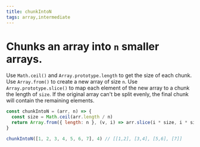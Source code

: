 ```yaml
---
title: chunkIntoN
tags: array,intermediate
---
```


# Chunks an array into `n` smaller arrays.

Use `Math.ceil()` and `Array.prototype.length` to get the size of each chunk.
Use `Array.from()` to create a new array of size `n`.
Use `Array.prototype.slice()` to map each element of the new array to a chunk the length of `size`.
If the original array can't be split evenly, the final chunk will contain the remaining elements.

```js
const chunkIntoN = (arr, n) => {
  const size = Math.ceil(arr.length / n)
  return Array.from({ length: n }, (v, i) => arr.slice(i * size, i * size + size))
}
```

```js
chunkIntoN([1, 2, 3, 4, 5, 6, 7], 4) // [[1,2], [3,4], [5,6], [7]]
```
